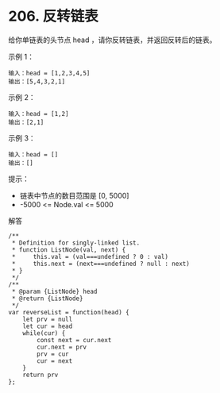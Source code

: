 ﻿# 206. 反转链表

给你单链表的头节点 head ，请你反转链表，并返回反转后的链表。

示例 1：

    输入：head = [1,2,3,4,5]
    输出：[5,4,3,2,1]

示例 2：

    输入：head = [1,2]
    输出：[2,1]

示例 3：

    输入：head = []
    输出：[]

提示：

 - 链表中节点的数目范围是 [0, 5000]
 - -5000 <= Node.val <= 5000
 
解答

    /**
     * Definition for singly-linked list.
     * function ListNode(val, next) {
     *     this.val = (val===undefined ? 0 : val)
     *     this.next = (next===undefined ? null : next)
     * }
     */
    /**
     * @param {ListNode} head
     * @return {ListNode}
     */
    var reverseList = function(head) {
        let prv = null
        let cur = head
        while(cur) {
            const next = cur.next
            cur.next = prv
            prv = cur
            cur = next
        }
        return prv
    };